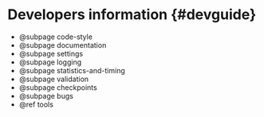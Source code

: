 # Developers information {#devguide}

- @subpage code-style
- @subpage documentation
- @subpage settings
- @subpage logging
- @subpage statistics-and-timing
- @subpage validation
- @subpage checkpoints
- @subpage bugs
- @ref tools